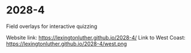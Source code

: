 # 2028-4
Field overlays for interactive quizzing

Website link: https://lexingtonluther.github.io/2028-4/
Link to West Coast: https://lexingtonluther.github.io/2028-4/west.png
